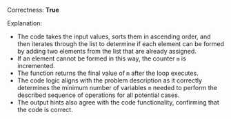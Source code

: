 Correctness: **True**

Explanation: 
- The code takes the input values, sorts them in ascending order, and then iterates through the list to determine if each element can be formed by adding two elements from the list that are already assigned. 
- If an element cannot be formed in this way, the counter `m` is incremented. 
- The function returns the final value of `m` after the loop executes.
- The code logic aligns with the problem description as it correctly determines the minimum number of variables `m` needed to perform the described sequence of operations for all potential cases. 
- The output hints also agree with the code functionality, confirming that the code is correct.
